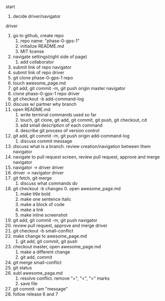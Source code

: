 start
1. decide driver/navigator

driver
1. go to github, create repo
	1. repo name: "phase-0-gps-1"
	2. initialize README.md
	3. MIT license
2. navigate settings(right side of page)
	1. add collaborator
3. submit link of repo
navigator
4. submit link of repo
driver
5. git clone phase-0-gps-1 repo
6. touch awesome_page.md
7. git add, git commit -m, git push origin master
navigator
8. clone phase-0-gps-1 repo
driver
9. git checkout -b add-command-log
10. discuss w/ partner why branch
11. open README.md
	1. write terminal commands used so far
	2. touch, git clone, git add, git commit, git push, git checkout, cd
	3. add small description of each command
	4. describe git process of version control
12. git add, git commit -m, git push origin add-command-log
	1. discuss commit message
13. discuss what is a branch. review creation/navigation between them
navigator
14. navigate to pull request screen, review pull request, approve and merge
navigator
15. navigator -> driver
driver
16. driver -> navigator
driver
17. git fetch, git merge
	1. discuss what commands do
18. git checkout -b changes
	0. open awesome_page.md
	1. make title bold
	2. make one sentence italic
	3. make a block of code
	4. make a link
	5. make inline screenshot
19. git add, git commit -m, git push
navigator
20. review pull request, approve and merge
driver
21. git checkout -b small-conflict
22. make change to awesome_page.md
	1. git add, git commit, git push
23. checkout master, open awesome_page.md
	1. make a different change
	2. git add, commit
24. git merge small-conflict
25. git status
26. subl awesome_paga.md
	1. resolve conflict. remove "=", "<", ">" marks
	2. save file
27. git commit -am "message"
28. follow release 6 and 7


